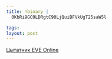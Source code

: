 ```yaml
--- 
title: !binary |
  0KbRi9GC0LDRgtC90LjQuiBFVkUgT25saW5l

tags: 
layout: post
---
```

[Цытатник EVE Online](http://eveqdb.madfire.net/)
